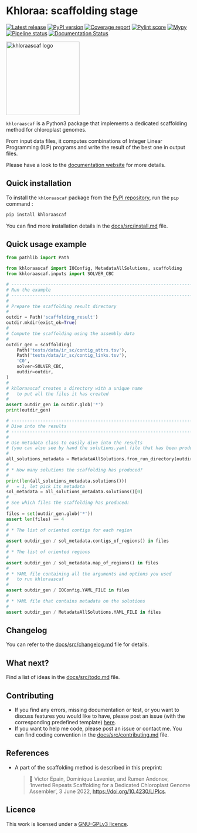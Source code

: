 # Khloraa: scaffolding stage

[![Latest release](https://gitlab.com/khloraa_scaffolding/khloraa_scaffolding/-/badges/release.svg)](https://gitlab.com/khloraa_scaffolding/khloraa_scaffolding/-/releases)
[![PyPI version](https://badge.fury.io/py/khloraascaf.svg)](https://badge.fury.io/py/khloraascaf)
[![Coverage report](https://gitlab.com/khloraa_scaffolding/khloraa_scaffolding/badges/main/coverage.svg)](https://gitlab.com/khloraa_scaffolding/khloraa_scaffolding/-/commits/main)
[![Pylint score](https://gitlab.com/khloraa_scaffolding/khloraa_scaffolding/-/jobs/artifacts/main/raw/pylint/pylint.svg?job=pylint)](https://gitlab.com/khloraa_scaffolding/khloraa_scaffolding/-/commits/main)
[![Mypy](https://gitlab.com/khloraa_scaffolding/khloraa_scaffolding/-/jobs/artifacts/main/raw/mypy/mypy.svg?job=mypy)](https://gitlab.com/khloraa_scaffolding/khloraa_scaffolding/-/commits/main)
[![Pipeline status](https://gitlab.com/khloraa_scaffolding/khloraa_scaffolding/badges/main/pipeline.svg)](https://gitlab.com/khloraa_scaffolding/khloraa_scaffolding/-/commits/main)
[![Documentation Status](https://readthedocs.org/projects/khloraa_scaffolding/badge/?version=latest)](https://khloraa_scaffolding.readthedocs.io/en/latest/?badge=latest)

 <img src="docs/img/logo_transp.png" alt="khloraascaf logo"
width="200" height="200">

`khloraascaf` is a Python3 package that implements a dedicated scaffolding method for chloroplast genomes.

From input data files, it computes combinations of Integer Linear Programming (ILP) programs and write the result of the best one in output files.

Please have a look to the [documentation website](https://khloraa_scaffolding.readthedocs.io) for more details.


## Quick installation

To install the `khloraascaf` package from the [PyPI repository](https://pypi.org/project/khloraascaf/), run the `pip` command :
```sh
pip install khloraascaf
```

You can find more installation details in the [docs/src/install.md](docs/src/install.md) file.


## Quick usage example

```python
from pathlib import Path

from khloraascaf import IOConfig, MetadataAllSolutions, scaffolding
from khloraascaf.inputs import SOLVER_CBC

# ------------------------------------------------------------------------ #
# Run the example
# ------------------------------------------------------------------------ #
#
# Prepare the scaffolding result directory
#
outdir = Path('scaffolding_result')
outdir.mkdir(exist_ok=True)
#
# Compute the scaffolding using the assembly data
#
outdir_gen = scaffolding(
    Path('tests/data/ir_sc/contig_attrs.tsv'),
    Path('tests/data/ir_sc/contig_links.tsv'),
    'C0',
    solver=SOLVER_CBC,
    outdir=outdir,
)
#
# khloraascaf creates a directory with a unique name
#   to put all the files it has created
#
assert outdir_gen in outdir.glob('*')
print(outdir_gen)

# ------------------------------------------------------------------------ #
# Dive into the results
# ------------------------------------------------------------------------ #
#
# Use metadata class to easily dive into the results
# (you can also see by hand the solutions.yaml file that has been produced)
#
all_solutions_metadata = MetadataAllSolutions.from_run_directory(outdir_gen)
#
# * How many solutions the scaffolding has produced?
#
print(len(all_solutions_metadata.solutions()))
#   = 1, let pick its metadata
sol_metadata = all_solutions_metadata.solutions()[0]
#
# See which files the scaffolding has produced:
#
files = set(outdir_gen.glob('*'))
assert len(files) == 4
#
# * The list of oriented contigs for each region
#
assert outdir_gen / sol_metadata.contigs_of_regions() in files
#
# * The list of oriented regions
#
assert outdir_gen / sol_metadata.map_of_regions() in files
#
# * YAML file containing all the arguments and options you used
#   to run khloraascaf
#
assert outdir_gen / IOConfig.YAML_FILE in files
#
# * YAML file that contains metadata on the solutions
#
assert outdir_gen / MetadataAllSolutions.YAML_FILE in files
```


## Changelog

You can refer to the [docs/src/changelog.md](docs/src/changelog.md) file for details.


## What next?

Find a list of ideas in the [docs/src/todo.md](docs/src/todo.md) file.


## Contributing

* If you find any errors, missing documentation or test, or you want to discuss features you would like to have, please post an issue (with the corresponding predefined template) [here](https://gitlab.com/khloraa_scaffolding/khloraa_scaffolding/-/issues).
* If you want to help me code, please post an issue or contact me. You can find coding convention in the [docs/src/contributing.md](docs/src/contributing.md) file.


## References

<!-- DOCU must update reference -->

* A part of the scaffolding method is described in this preprint:
    > 📰 Victor Epain, Dominique Lavenier, and Rumen Andonov, ‘Inverted Repeats Scaffolding for a Dedicated Chloroplast Genome Assembler’, 3 June 2022, https://doi.org/10.4230/LIPIcs.


## Licence

This work is licensed under a [GNU-GPLv3 licence](LICENCE).